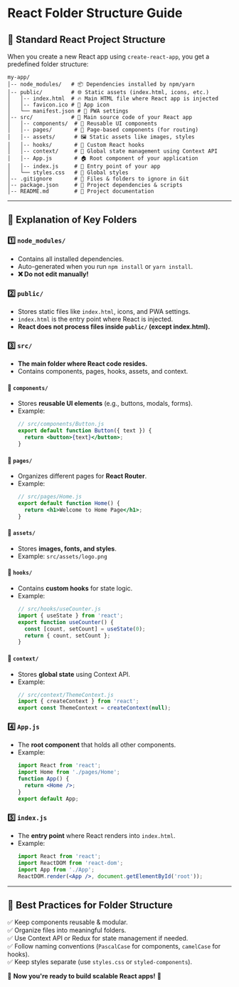 # React Folder Structure Guide

## 📂 Standard React Project Structure
When you create a new React app using `create-react-app`, you get a predefined folder structure:

```
my-app/
│-- node_modules/   # 📦 Dependencies installed by npm/yarn
│-- public/         # 🌐 Static assets (index.html, icons, etc.)
│   │-- index.html  # 🔥 Main HTML file where React app is injected
│   │-- favicon.ico # 🎨 App icon
│   └── manifest.json # 📜 PWA settings
│-- src/            # 🎯 Main source code of your React app
│   │-- components/  # 📂 Reusable UI components
│   │-- pages/       # 📂 Page-based components (for routing)
│   │-- assets/      # 🖼️ Static assets like images, styles
│   │-- hooks/       # 🔄 Custom React hooks
│   │-- context/     # 📌 Global state management using Context API
│   │-- App.js       # 🏠 Root component of your application
│   │-- index.js     # 🚀 Entry point of your app
│   └── styles.css   # 🎨 Global styles
│-- .gitignore       # 🚫 Files & folders to ignore in Git
│-- package.json     # 📜 Project dependencies & scripts
│-- README.md        # 📖 Project documentation
```

---

## 📂 Explanation of Key Folders

### 1️⃣ `node_modules/`
- Contains all installed dependencies.
- Auto-generated when you run `npm install` or `yarn install`.
- **❌ Do not edit manually!**

### 2️⃣ `public/`
- Stores static files like `index.html`, icons, and PWA settings.
- `index.html` is the entry point where React is injected.
- **React does not process files inside `public/` (except index.html).**

### 3️⃣ `src/`
- **The main folder where React code resides.**
- Contains components, pages, hooks, assets, and context.

#### 📁 `components/`
- Stores **reusable UI elements** (e.g., buttons, modals, forms).
- Example:
  ```jsx
  // src/components/Button.js
  export default function Button({ text }) {
    return <button>{text}</button>;
  }
  ```

#### 📁 `pages/`
- Organizes different pages for **React Router**.
- Example:
  ```jsx
  // src/pages/Home.js
  export default function Home() {
    return <h1>Welcome to Home Page</h1>;
  }
  ```

#### 📁 `assets/`
- Stores **images, fonts, and styles**.
- Example: `src/assets/logo.png`

#### 📁 `hooks/`
- Contains **custom hooks** for state logic.
- Example:
  ```jsx
  // src/hooks/useCounter.js
  import { useState } from 'react';
  export function useCounter() {
    const [count, setCount] = useState(0);
    return { count, setCount };
  }
  ```

#### 📁 `context/`
- Stores **global state** using Context API.
- Example:
  ```jsx
  // src/context/ThemeContext.js
  import { createContext } from 'react';
  export const ThemeContext = createContext(null);
  ```

### 4️⃣ `App.js`
- The **root component** that holds all other components.
- Example:
  ```jsx
  import React from 'react';
  import Home from './pages/Home';
  function App() {
    return <Home />;
  }
  export default App;
  ```

### 5️⃣ `index.js`
- The **entry point** where React renders into `index.html`.
- Example:
  ```jsx
  import React from 'react';
  import ReactDOM from 'react-dom';
  import App from './App';
  ReactDOM.render(<App />, document.getElementById('root'));
  ```

---

## 🎯 Best Practices for Folder Structure
✅ Keep components reusable & modular.  
✅ Organize files into meaningful folders.  
✅ Use Context API or Redux for state management if needed.  
✅ Follow naming conventions (`PascalCase` for components, `camelCase` for hooks).  
✅ Keep styles separate (use `styles.css` or `styled-components`).  

🚀 **Now you're ready to build scalable React apps!** 🚀

